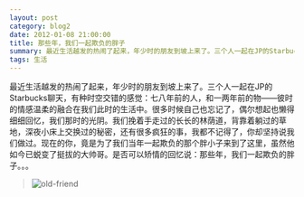 ```yaml
---
layout: post
category: blog2
date: 2012-01-08 21:00:00
title: 那些年，我们一起欺负的胖子
summary: 最近生活越发的热闹了起来，年少时的朋友到坡上来了。三个人一起在JP的Starbucks聊天，有种时空交错的感觉：七八年前的人，和一两年前的物——彼时的情感温柔的融合在我们此时的生活中。
tags: 生活
---
```


最近生活越发的热闹了起来，年少时的朋友到坡上来了。三个人一起在JP的Starbucks聊天，有种时空交错的感觉：七八年前的人，和一两年前的物——彼时的情感温柔的融合在我们此时的生活中。很多时候自己也忘记了，偶尔想起也懒得细细回忆，我们那时的光阴。我们挽着手走过的长长的林荫道，背靠着躺过的草地，深夜小床上交换过的秘密，还有很多疯狂的事，我都不记得了，你却坚持说我们做过。现在的你，竟是为了我们当年一起欺负的那个胖小子来到了这里，虽然他如今已蜕变了挺拔的大帅哥。是否可以矫情的回忆说：那些年，我们一起欺负的胖子。。。

>![old-friend](https://s3.ap-southeast-1.amazonaws.com/littlecheesecake.me/blog-post/blog2/archive/16473365343_6cb2d59166.jpg)
